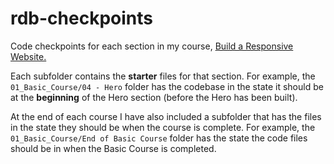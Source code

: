 # rdb-checkpoints

Code checkpoints for each section in my course, [Build a Responsive Website.](https://coder-coder.com/responsive/)

Each subfolder contains the **starter** files for that section. For example, the `01_Basic_Course/04 - Hero` folder has the codebase in the state it should be at the **beginning** of the Hero section (before the Hero has been built).

At the end of each course I have also included a subfolder that has the files in the state they should be when the course is complete. For example, the `01_Basic_Course/End of Basic Course` folder has the state the code files should be in when the Basic Course is completed.
